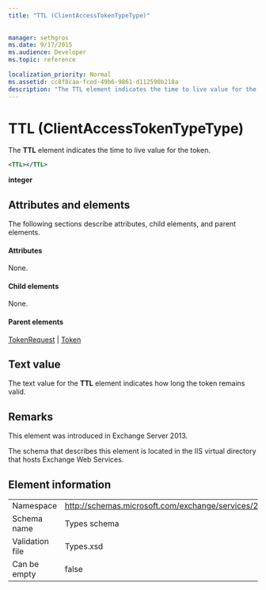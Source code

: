 ```yaml
---
title: "TTL (ClientAccessTokenTypeType)"
 
 
manager: sethgros
ms.date: 9/17/2015
ms.audience: Developer
ms.topic: reference
 
localization_priority: Normal
ms.assetid: cc8f8caa-fced-49b6-9861-d112590b218a
description: "The TTL element indicates the time to live value for the token."
---
```


# TTL (ClientAccessTokenTypeType)

The **TTL** element indicates the time to live value for the token. 
  
```XML
<TTL></TTL>
```

 **integer**
## Attributes and elements

The following sections describe attributes, child elements, and parent elements.
  
#### Attributes

None.
  
#### Child elements

None.
  
#### Parent elements

[TokenRequest](tokenrequest.md) | [Token](token.md)
  
## Text value

The text value for the **TTL** element indicates how long the token remains valid. 
  
## Remarks

This element was introduced in Exchange Server 2013.
  
The schema that describes this element is located in the IIS virtual directory that hosts Exchange Web Services.
  
## Element information

|||
|:-----|:-----|
|Namespace  <br/> |http://schemas.microsoft.com/exchange/services/2006/types  <br/> |
|Schema name  <br/> |Types schema  <br/> |
|Validation file  <br/> |Types.xsd  <br/> |
|Can be empty  <br/> |false  <br/> |
   

